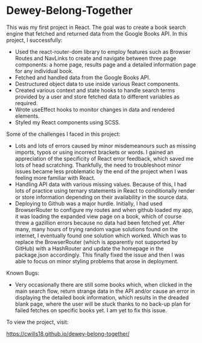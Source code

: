# Dewey-Belong-Together

This was my first project in React. The goal was to create a book search engine that fetched and returned data from the Google Books API. In this project, I successfully: 
- Used the react-router-dom library to employ features such as Browser Routes and NavLinks to create and navigate between three page components: a home page, results page and a detailed information page for any individual book. 
- Fetched and handled data from the Google Books API.
- Destructured object data to use inside various React components.
- Created various context and state hooks to handle search terms provided by a user and store fetched data to different variables as required.
- Wrote useEffect hooks to monitor changes in data and rendered elements.
- Styled my React components using SCSS.

Some of the challenges I faced in this project:
- Lots and lots of errors caused by minor misdemeanours such as missing imports, typos or using incorrect brackets or words. I gained an appreciation of the specificity of React error feedback, which saved me lots of head scratching. Thankfully, the need to troubleshoot minor issues became less problematic by the end of the project when I was feeling more familiar with React. 
- Handling API data with various missing values. Because of this, I had lots of practice using ternary statements in React to conditionally render or store information depending on their availability in the source data.
- Deploying to Github was a major hurdle. Initially, I had used BrowserRouter to configure my routes and when github loaded my app, it was loading the expanded view page on a book, which of course threw a gazillion errors because no data had been fetched yet. After many, many hours of trying random vague solutions found on the internet, I eventually found one solution which worked. Which was to replace the BrowserRouter (which is apparently not supported by GitHub) with a HashRouter and update the homepage in the package.json accordingly. This finally fixed the issue and then I was able to focus on minor styling problems that arose in deployment.

Known Bugs:
- Very occasionally there are still some books which, when clicked in the main search flow, return strange data in the API and/or cause an error in displaying the detailed book information, which results in the dreaded blank page, where the user will be stuck thanks to no back-up plan for failed fetches on specific books yet. I am yet to fix this issue.

To view the project, visit:

https://cwills18.github.io/dewey-belong-together/
